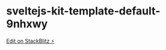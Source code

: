 # sveltejs-kit-template-default-9nhxwy

[Edit on StackBlitz ⚡️](https://stackblitz.com/edit/sveltejs-kit-template-default-9nhxwy)